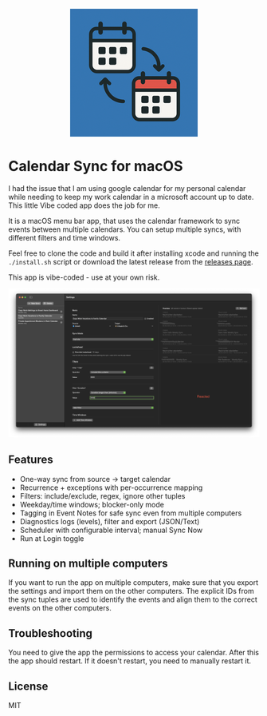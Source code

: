 <p align="center">
  <img src="/docs/header.png" alt="Calendar Sync" />
</p>

# Calendar Sync for macOS

I had the issue that I am using google calendar for my personal calendar while needing to keep my work calendar in a microsoft account up to date. This little Vibe coded app does the job for me.

It is a macOS menu bar app, that uses the calendar framework to sync events between multiple calendars. You can setup multiple syncs, with different filters and time windows.

Feel free to clone the code and build it after installing xcode and running the `./install.sh` script or download the latest release from the [releases page](https://github.com/kellerh/calendar-sync/releases).

This app is vibe-coded - use at your own risk.

<p align="center">
  <img src="/docs/example.png" alt="Calendar Sync Settings" />
</p>

## Features

- One-way sync from source → target calendar
- Recurrence + exceptions with per-occurrence mapping
- Filters: include/exclude, regex, ignore other tuples
- Weekday/time windows; blocker-only mode
- Tagging in Event Notes for safe sync even from multiple computers
- Diagnostics logs (levels), filter and export (JSON/Text)
- Scheduler with configurable interval; manual Sync Now
- Run at Login toggle

## Running on multiple computers

If you want to run the app on multiple computers, make sure that you export the settings and import them on the other computers. The explicit IDs from the sync tuples are used to identify the events and align them to the correct events on the other computers.

## Troubleshooting

You need to give the app the permissions to access your calendar. After this the app should restart. If it doesn't restart, you need to manually restart it.

## License

MIT

